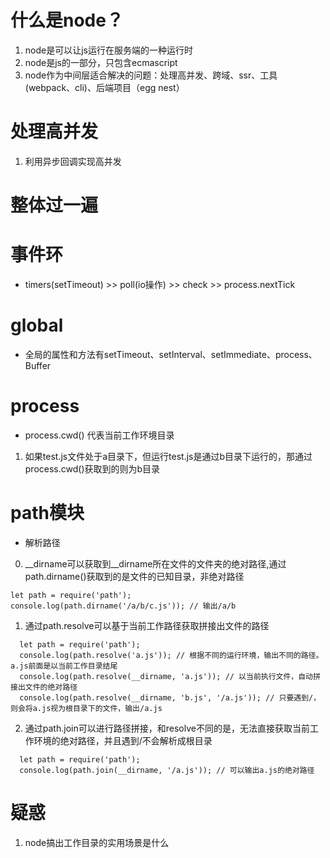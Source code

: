 # 什么是node？
1. node是可以让js运行在服务端的一种运行时
2. node是js的一部分，只包含ecmascript
3. node作为中间层适合解决的问题：处理高并发、跨域、ssr、工具(webpack、cli)、后端项目（egg nest）

# 处理高并发
1. 利用异步回调实现高并发

# 整体过一遍

# 事件环
- timers(setTimeout) >> poll(io操作) >> check >> process.nextTick

# global
- 全局的属性和方法有setTimeout、setInterval、setImmediate、process、Buffer

# process
- process.cwd() 代表当前工作环境目录
1. 如果test.js文件处于a目录下，但运行test.js是通过b目录下运行的，那通过process.cwd()获取到的则为b目录


# path模块
- 解析路径
0. __dirname可以获取到__dirname所在文件的文件夹的绝对路径,通过path.dirname()获取到的是文件的已知目录，非绝对路径
```
let path = require('path');
console.log(path.dirname('/a/b/c.js')); // 输出/a/b
```
1. 通过path.resolve可以基于当前工作路径获取拼接出文件的路径
```
  let path = require('path');
  console.log(path.resolve('a.js')); // 根据不同的运行环境，输出不同的路径。a.js前面是以当前工作目录结尾
  console.log(path.resolve(__dirname, 'a.js')); // 以当前执行文件，自动拼接出文件的绝对路径
  console.log(path.resolve(__dirname, 'b.js', '/a.js')); // 只要遇到/，则会将a.js视为根目录下的文件，输出/a.js
```
2. 通过path.join可以进行路径拼接，和resolve不同的是，无法直接获取当前工作环境的绝对路径，并且遇到/不会解析成根目录
```
  let path = require('path');
  console.log(path.join(__dirname, '/a.js')); // 可以输出a.js的绝对路径
```

# 疑惑
1. node搞出工作目录的实用场景是什么